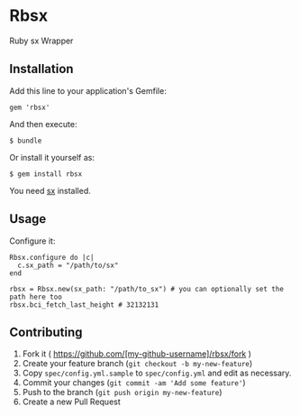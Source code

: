 # Rbsx

Ruby sx Wrapper

## Installation

Add this line to your application's Gemfile:

    gem 'rbsx'

And then execute:

    $ bundle

Or install it yourself as:

    $ gem install rbsx

You need [sx](https://github.com/spesmilo/sx/) installed.

## Usage

Configure it:

```
Rbsx.configure do |c|
  c.sx_path = "/path/to/sx"
end
```

```
rbsx = Rbsx.new(sx_path: "/path/to_sx") # you can optionally set the path here too
rbsx.bci_fetch_last_height # 32132131
```

## Contributing

1. Fork it ( https://github.com/[my-github-username]/rbsx/fork )
2. Create your feature branch (`git checkout -b my-new-feature`)
3. Copy `spec/config.yml.sample` to `spec/config.yml` and edit as necessary.
3. Commit your changes (`git commit -am 'Add some feature'`)
4. Push to the branch (`git push origin my-new-feature`)
5. Create a new Pull Request
